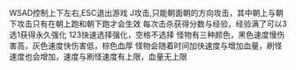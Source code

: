 WSAD控制上下左右,ESC退出游戏
J攻击,只能朝面朝的方向攻击，其中朝上与朝下攻击只有在朝上跑和朝下跑才会生效
每次击杀获得分数与经验，经验满了可以3选1获得永久强化
123快速选择强化，空格不选择
怪物有三种颜色，黑色速度慢伤害高，灰色速度快伤害低，棕色血厚
怪物会随着时间加快速度与增加血量，刷怪速度也会增加，速度与刷怪速度有上限，血量无上限
